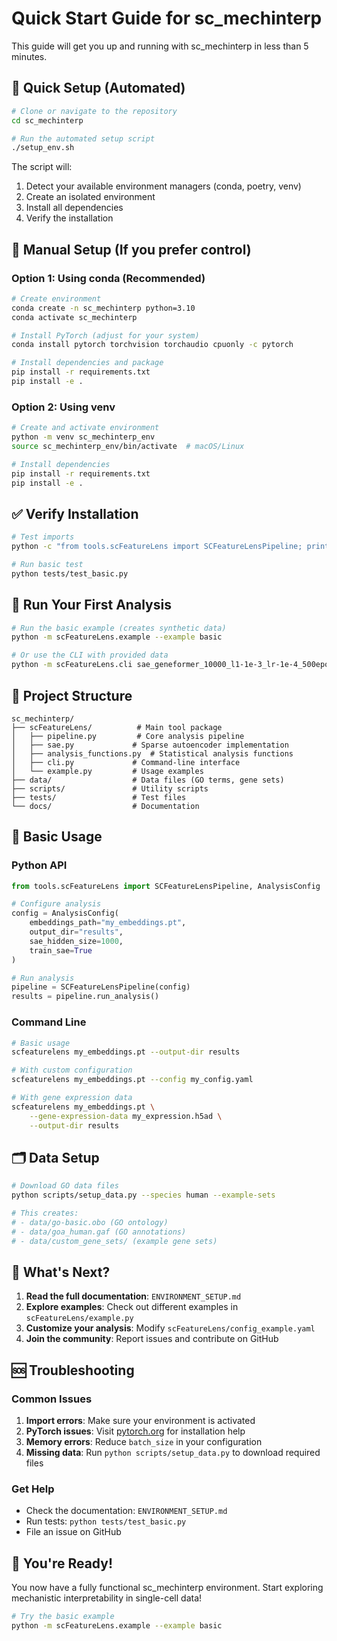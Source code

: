 # Quick Start Guide for sc_mechinterp

This guide will get you up and running with sc_mechinterp in less than 5 minutes.

## 🚀 Quick Setup (Automated)

```bash
# Clone or navigate to the repository
cd sc_mechinterp

# Run the automated setup script
./setup_env.sh
```

The script will:
1. Detect your available environment managers (conda, poetry, venv)
2. Create an isolated environment
3. Install all dependencies
4. Verify the installation

## 🔧 Manual Setup (If you prefer control)

### Option 1: Using conda (Recommended)

```bash
# Create environment
conda create -n sc_mechinterp python=3.10
conda activate sc_mechinterp

# Install PyTorch (adjust for your system)
conda install pytorch torchvision torchaudio cpuonly -c pytorch

# Install dependencies and package
pip install -r requirements.txt
pip install -e .
```

### Option 2: Using venv

```bash
# Create and activate environment
python -m venv sc_mechinterp_env
source sc_mechinterp_env/bin/activate  # macOS/Linux

# Install dependencies
pip install -r requirements.txt
pip install -e .
```

## ✅ Verify Installation

```bash
# Test imports
python -c "from tools.scFeatureLens import SCFeatureLensPipeline; print('✓ Ready to go!')"

# Run basic test
python tests/test_basic.py
```

## 🎯 Run Your First Analysis

```bash
# Run the basic example (creates synthetic data)
python -m scFeatureLens.example --example basic

# Or use the CLI with provided data
python -m scFeatureLens.cli sae_geneformer_10000_l1-1e-3_lr-1e-4_500epochs_activations.pt --output-dir my_results
```

## 📁 Project Structure

```
sc_mechinterp/
├── scFeatureLens/          # Main tool package
│   ├── pipeline.py         # Core analysis pipeline
│   ├── sae.py             # Sparse autoencoder implementation
│   ├── analysis_functions.py  # Statistical analysis functions
│   ├── cli.py             # Command-line interface
│   └── example.py         # Usage examples
├── data/                  # Data files (GO terms, gene sets)
├── scripts/               # Utility scripts
├── tests/                 # Test files
└── docs/                  # Documentation
```

## 🔬 Basic Usage

### Python API

```python
from tools.scFeatureLens import SCFeatureLensPipeline, AnalysisConfig

# Configure analysis
config = AnalysisConfig(
    embeddings_path="my_embeddings.pt",
    output_dir="results",
    sae_hidden_size=1000,
    train_sae=True
)

# Run analysis
pipeline = SCFeatureLensPipeline(config)
results = pipeline.run_analysis()
```

### Command Line

```bash
# Basic usage
scfeaturelens my_embeddings.pt --output-dir results

# With custom configuration
scfeaturelens my_embeddings.pt --config my_config.yaml

# With gene expression data
scfeaturelens my_embeddings.pt \
    --gene-expression-data my_expression.h5ad \
    --output-dir results
```

## 🗂️ Data Setup

```bash
# Download GO data files
python scripts/setup_data.py --species human --example-sets

# This creates:
# - data/go-basic.obo (GO ontology)
# - data/goa_human.gaf (GO annotations)
# - data/custom_gene_sets/ (example gene sets)
```

## 📖 What's Next?

1. **Read the full documentation**: `ENVIRONMENT_SETUP.md`
2. **Explore examples**: Check out different examples in `scFeatureLens/example.py`
3. **Customize your analysis**: Modify `scFeatureLens/config_example.yaml`
4. **Join the community**: Report issues and contribute on GitHub

## 🆘 Troubleshooting

### Common Issues

1. **Import errors**: Make sure your environment is activated
2. **PyTorch issues**: Visit [pytorch.org](https://pytorch.org/) for installation help
3. **Memory errors**: Reduce `batch_size` in your configuration
4. **Missing data**: Run `python scripts/setup_data.py` to download required files

### Get Help

- Check the documentation: `ENVIRONMENT_SETUP.md`
- Run tests: `python tests/test_basic.py`
- File an issue on GitHub

## 🎉 You're Ready!

You now have a fully functional sc_mechinterp environment. Start exploring mechanistic interpretability in single-cell data!

```bash
# Try the basic example
python -m scFeatureLens.example --example basic
```
